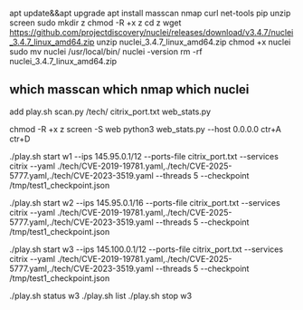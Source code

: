 apt update&&apt upgrade
apt install masscan nmap curl net-tools pip unzip screen sudo
mkdir z
chmod -R +x z
cd z
wget https://github.com/projectdiscovery/nuclei/releases/download/v3.4.7/nuclei_3.4.7_linux_amd64.zip
unzip nuclei_3.4.7_linux_amd64.zip
chmod +x nuclei
sudo mv nuclei /usr/local/bin/
nuclei -version
rm -rf nuclei_3.4.7_linux_amd64.zip

which masscan
which nmap
which nuclei
------
add play.sh scan.py /tech/ citrix_port.txt web_stats.py

chmod -R +x z
screen -S web
python3 web_stats.py --host 0.0.0.0
ctr+A ctr+D


./play.sh start w1 --ips 145.95.0.1/12 --ports-file citrix_port.txt --services citrix --yaml ./tech/CVE-2019-19781.yaml,./tech/CVE-2025-5777.yaml,./tech/CVE-2023-3519.yaml --threads 5 --checkpoint /tmp/test1_checkpoint.json

./play.sh start w2 --ips 145.95.0.1/16 --ports-file citrix_port.txt --services citrix --yaml ./tech/CVE-2019-19781.yaml,./tech/CVE-2025-5777.yaml,./tech/CVE-2023-3519.yaml --threads 5 --checkpoint /tmp/test1_checkpoint.json

./play.sh start w3 --ips 145.100.0.1/12 --ports-file citrix_port.txt --services citrix --yaml ./tech/CVE-2019-19781.yaml,./tech/CVE-2025-5777.yaml,./tech/CVE-2023-3519.yaml --threads 5 --checkpoint /tmp/test1_checkpoint.json

./play.sh status w3
./play.sh list
./play.sh stop w3
